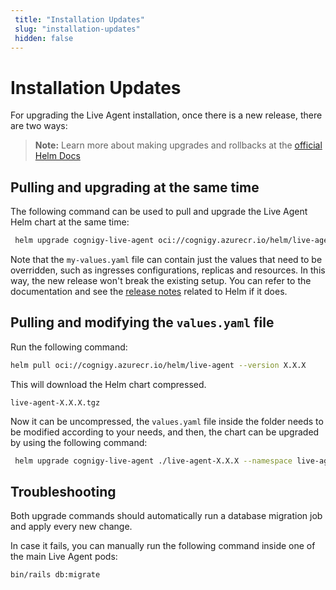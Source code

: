 ```yaml
---
 title: "Installation Updates" 
 slug: "installation-updates" 
 hidden: false 
---
```

# Installation Updates

For upgrading the Live Agent installation, once there is a new release, there are two ways:

>**Note:** Learn more about making upgrades and rollbacks at the [official Helm Docs](https://helm.sh/docs/intro/using_helm/#helm-upgrade-and-helm-rollback-upgrading-a-release-and-recovering-on-failure)

## Pulling and upgrading at the same time

The following command can be used to pull and upgrade the Live Agent Helm chart at the same time:

```sh
 helm upgrade cognigy-live-agent oci://cognigy.azurecr.io/helm/live-agent --version X.X.X --namespace live-agent -f my-values.yaml
```

Note that the `my-values.yaml` file can contain just the values that need to be overridden, such as ingresses configurations, replicas and resources. In this way, the new release won't break the existing setup. You can refer to the documentation and see the [release notes]({{config.site_url}}live-agent/release-notes/releases/) related to Helm if it does.

## Pulling and modifying the `values.yaml` file

Run the following command:

```sh
helm pull oci://cognigy.azurecr.io/helm/live-agent --version X.X.X
```

This will download the Helm chart compressed.

`live-agent-X.X.X.tgz`

Now it can be uncompressed, the `values.yaml` file inside the folder needs to be modified according to your needs, and then, the chart can be upgraded by using the following command:

```sh
 helm upgrade cognigy-live-agent ./live-agent-X.X.X --namespace live-agent
```

## Troubleshooting

Both upgrade commands should automatically run a database migration job and apply every new change.

In case it fails, you can manually run the following command inside one of the main Live Agent pods:

```sh
bin/rails db:migrate
```
